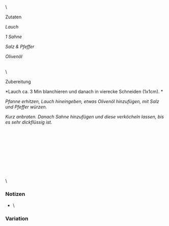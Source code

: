 ## 

\

Zutaten

*Lauch*

*1 Sahne*

*Salz & Pfeffer*

*Olivenöl*

\
\

Zubereitung

*Lauch ca. 3 Min blanchieren und danach in vierecke Schneiden (1x1cm). *

*Pfanne erhitzen, Lauch hineingeben, etwas Olivenöl hinzufügen, mit Salz und Pfeffer würzen.*

*Kurz anbraten. Danach Sahne hinzufügen und diese verköcheln lassen, bis es sehr dickflüssig ist.*

\
\
\
\
\
\
\
\
\
\

### Notizen

* \

### Variation